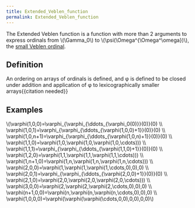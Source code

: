 ```yaml
---
title: Extended_Veblen_function
permalink: Extended_Veblen_function
---
```


The Extended Veblen function is a function with more than 2 arguments to express ordinals from \\(\\Gamma\_0\\) to \\(\\psi(\\Omega^{\\Omega^\\omega})\\), the [small Veblen ordinal](Madore's_ψ_function#Small_Veblen_ordinal "Madore's ψ function#Small Veblen ordinal").

## Definition
An ordering on arrays of ordinals is defined, and φ is defined to be closed under addition and application of φ to lexicographically smaller arrays{{citation needed}}
## Examples
\\(\\varphi(1,0,0)=\\varphi\_{\\varphi\_{\\ddots\_{\\varphi\_0(0)}}(0)}(0) \\\\
\\varphi(1,0,1)=\\varphi\_{\\varphi\_{\\ddots\_{\\varphi(1,0,0)+1}}(0)}(0) \\\\
\\varphi(1,0,n+1)=\\varphi\_{\\varphi\_{\\ddots\_{\\varphi(1,0,n)+1}}(0)}(0) \\\\
\\varphi(1,1,0)=\\varphi(1,0,\\varphi(1,0,\\varphi(1,0,\\cdots))) \\\\
\\varphi(1,1,1)=\\varphi\_{\\varphi\_{\\ddots\_{\\varphi(1,1,0)+1}}(0)}(0) \\\\
\\varphi(1,2,0)=\\varphi(1,1,\\varphi(1,1,\\varphi(1,1,\\cdots))) \\\\
\\varphi(1,n+1,0)=\\varphi(1,n,\\varphi(1,n,\\varphi(1,n,\\cdots))) \\\\
\\varphi(2,0,0)=\\varphi(1,\\varphi(1,\\varphi(1,\\cdots,0),0),0) \\\\
\\varphi(2,0,1)=\\varphi\_{\\varphi\_{\\ddots\_{\\varphi(2,0,0)+1}}(0)}(0) \\\\
\\varphi(2,1,0)=\\varphi(2,0,\\varphi(2,0,\\varphi(2,0,\\cdots))) \\\\
\\varphi(3,0,0)=\\varphi(2,\\varphi(2,\\varphi(2,\\cdots,0),0),0) \\\\
\\varphi(n+1,0,0)=\\varphi(n,\\varphi(n,\\varphi(n,\\cdots,0),0),0) \\\\
\\varphi(1,0,0,0)=\\varphi(\\varphi(\\varphi(\\cdots,0,0),0,0),0,0)\\)